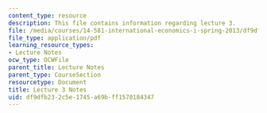 ```yaml
---
content_type: resource
description: This file contains information regarding lecture 3.
file: /media/courses/14-581-international-economics-i-spring-2013/df9dfb232c5e1745a69bff1570184347_MIT14_581S13_classnotes3.pdf
file_type: application/pdf
learning_resource_types:
- Lecture Notes
ocw_type: OCWFile
parent_title: Lecture Notes
parent_type: CourseSection
resourcetype: Document
title: Lecture 3 Notes
uid: df9dfb23-2c5e-1745-a69b-ff1570184347
---
```

